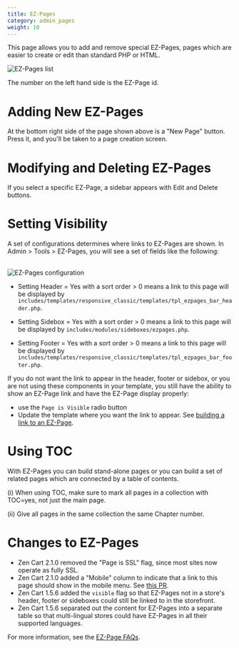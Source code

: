 ```yaml
---
title: EZ-Pages
category: admin_pages
weight: 10
---
```

This page allows you to add and remove special EZ-Pages, pages which are easier to create or edit than standard PHP or HTML.

<img src="/images/ezpages_listing.png" alt="EZ-Pages list" />

The number on the left hand side is the EZ-Page id.

# Adding New EZ-Pages 

At the bottom right side of the page shown above is a "New Page" button.  Press it, and you'll be taken to a page creation screen. 

# Modifying and Deleting EZ-Pages 

If you select a specific EZ-Page, a sidebar appears with Edit and Delete buttons. 


# Setting Visibility 

A set of configurations determines where links to EZ-Pages are shown. In  Admin > Tools > EZ-Pages, you will see a set of fields like the following: 

<br />
<img src="/images/ezpages.png" alt="EZ-Pages configuration" />
<br />

- Setting Header = Yes with a sort order > 0 means a link to this page will be displayed by `includes/templates/responsive_classic/templates/tpl_ezpages_bar_header.php`. 

- Setting Sidebox = Yes with a sort order > 0 means a link to this page will be displayed by `includes/modules/sideboxes/ezpages.php`. 

- Setting Footer = Yes with a sort order > 0 means a link to this page will be displayed by `includes/templates/responsive_classic/templates/tpl_ezpages_bar_footer.php`. 

If you do not want the link to appear in the header, footer or sidebox, or you are not using these components in your template, you still have the ability to  show an EZ-Page link and have the EZ-Page display properly: 

- use the `Page is Visible` radio button 
- Update the template where you want the link to appear. See [building a link to an EZ-Page](/user/ezpages/ezpages_display/).  

# Using TOC

With EZ-Pages you can build stand-alone pages or you can build a set of 
related pages which are connected by a table of contents.

(i) When using TOC, make sure to mark all pages in a collection with TOC=yes, not just the main page.

(ii) Give all pages in the same collection the same Chapter number.

# Changes to EZ-Pages 

- Zen Cart 2.1.0 removed the "Page is SSL" flag, since most sites now operate as fully SSL.
- Zen Cart 2.1.0 added a "Mobile" column to indicate that a link to this page should show in the mobile menu.  See [this PR](https://github.com/zencart/zencart/pull/6697).
- Zen Cart 1.5.6 added the `visible` flag so that EZ-Pages not in a store's header, footer or sideboxes could still be linked to in the storefront.
- Zen Cart 1.5.6 separated out the content for EZ-Pages into a separate table so that multi-lingual stores could have EZ-Pages in all their supported languages.

For more information, see the [EZ-Page FAQs](/user/ezpages/). 
